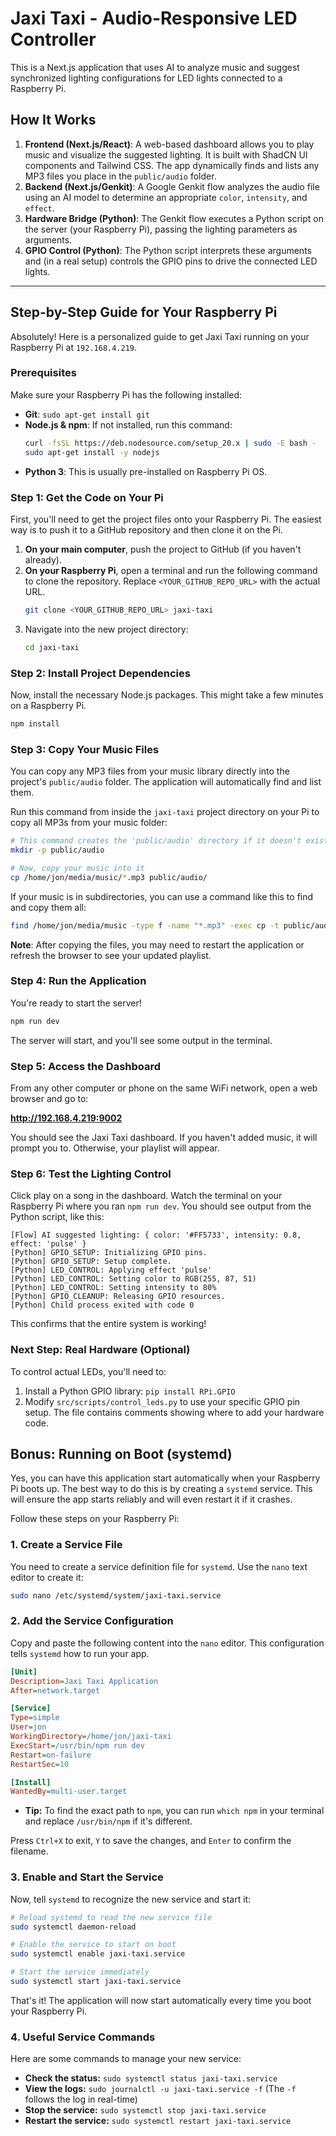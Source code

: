 # Jaxi Taxi - Audio-Responsive LED Controller

This is a Next.js application that uses AI to analyze music and suggest synchronized lighting configurations for LED lights connected to a Raspberry Pi.

## How It Works

1.  **Frontend (Next.js/React)**: A web-based dashboard allows you to play music and visualize the suggested lighting. It is built with ShadCN UI components and Tailwind CSS. The app dynamically finds and lists any MP3 files you place in the `public/audio` folder.
2.  **Backend (Next.js/Genkit)**: A Google Genkit flow analyzes the audio file using an AI model to determine an appropriate `color`, `intensity`, and `effect`.
3.  **Hardware Bridge (Python)**: The Genkit flow executes a Python script on the server (your Raspberry Pi), passing the lighting parameters as arguments.
4.  **GPIO Control (Python)**: The Python script interprets these arguments and (in a real setup) controls the GPIO pins to drive the connected LED lights.

---

## Step-by-Step Guide for Your Raspberry Pi

Absolutely! Here is a personalized guide to get Jaxi Taxi running on your Raspberry Pi at `192.168.4.219`.

### Prerequisites

Make sure your Raspberry Pi has the following installed:

*   **Git**: `sudo apt-get install git`
*   **Node.js & npm**: If not installed, run this command:
    ```bash
    curl -fsSL https://deb.nodesource.com/setup_20.x | sudo -E bash -
    sudo apt-get install -y nodejs
    ```
*   **Python 3**: This is usually pre-installed on Raspberry Pi OS.

### Step 1: Get the Code on Your Pi

First, you'll need to get the project files onto your Raspberry Pi. The easiest way is to push it to a GitHub repository and then clone it on the Pi.

1.  **On your main computer**, push the project to GitHub (if you haven't already).
2.  **On your Raspberry Pi**, open a terminal and run the following command to clone the repository. Replace `<YOUR_GITHUB_REPO_URL>` with the actual URL.
    ```bash
    git clone <YOUR_GITHUB_REPO_URL> jaxi-taxi
    ```
3.  Navigate into the new project directory:
    ```bash
    cd jaxi-taxi
    ```

### Step 2: Install Project Dependencies

Now, install the necessary Node.js packages. This might take a few minutes on a Raspberry Pi.

```bash
npm install
```

### Step 3: Copy Your Music Files

You can copy any MP3 files from your music library directly into the project's `public/audio` folder. The application will automatically find and list them.

Run this command from inside the `jaxi-taxi` project directory on your Pi to copy all MP3s from your music folder:

```bash
# This command creates the 'public/audio' directory if it doesn't exist
mkdir -p public/audio

# Now, copy your music into it
cp /home/jon/media/music/*.mp3 public/audio/
```

If your music is in subdirectories, you can use a command like this to find and copy them all:
```bash
find /home/jon/media/music -type f -name "*.mp3" -exec cp -t public/audio/ {} +
```
**Note**: After copying the files, you may need to restart the application or refresh the browser to see your updated playlist.

### Step 4: Run the Application

You're ready to start the server!

```bash
npm run dev
```

The server will start, and you'll see some output in the terminal.

### Step 5: Access the Dashboard

From any other computer or phone on the same WiFi network, open a web browser and go to:

**http://192.168.4.219:9002**

You should see the Jaxi Taxi dashboard. If you haven't added music, it will prompt you to. Otherwise, your playlist will appear.

### Step 6: Test the Lighting Control

Click play on a song in the dashboard. Watch the terminal on your Raspberry Pi where you ran `npm run dev`. You should see output from the Python script, like this:

```
[Flow] AI suggested lighting: { color: '#FF5733', intensity: 0.8, effect: 'pulse' }
[Python] GPIO_SETUP: Initializing GPIO pins.
[Python] GPIO_SETUP: Setup complete.
[Python] LED_CONTROL: Applying effect 'pulse'
[Python] LED_CONTROL: Setting color to RGB(255, 87, 51)
[Python] LED_CONTROL: Setting intensity to 80%
[Python] GPIO_CLEANUP: Releasing GPIO resources.
[Python] Child process exited with code 0
```

This confirms that the entire system is working!

### Next Step: Real Hardware (Optional)

To control actual LEDs, you'll need to:
1.  Install a Python GPIO library: `pip install RPi.GPIO`
2.  Modify `src/scripts/control_leds.py` to use your specific GPIO pin setup. The file contains comments showing where to add your hardware code.

## Bonus: Running on Boot (systemd)

Yes, you can have this application start automatically when your Raspberry Pi boots up. The best way to do this is by creating a `systemd` service. This will ensure the app starts reliably and will even restart it if it crashes.

Follow these steps on your Raspberry Pi:

### 1. Create a Service File

You need to create a service definition file for `systemd`. Use the `nano` text editor to create it:

```bash
sudo nano /etc/systemd/system/jaxi-taxi.service
```

### 2. Add the Service Configuration

Copy and paste the following content into the `nano` editor. This configuration tells `systemd` how to run your app.

```ini
[Unit]
Description=Jaxi Taxi Application
After=network.target

[Service]
Type=simple
User=jon
WorkingDirectory=/home/jon/jaxi-taxi
ExecStart=/usr/bin/npm run dev
Restart=on-failure
RestartSec=10

[Install]
WantedBy=multi-user.target
```
*   **Tip:** To find the exact path to `npm`, you can run `which npm` in your terminal and replace `/usr/bin/npm` if it's different.

Press `Ctrl+X` to exit, `Y` to save the changes, and `Enter` to confirm the filename.

### 3. Enable and Start the Service

Now, tell `systemd` to recognize the new service and start it:

```bash
# Reload systemd to read the new service file
sudo systemctl daemon-reload

# Enable the service to start on boot
sudo systemctl enable jaxi-taxi.service

# Start the service immediately
sudo systemctl start jaxi-taxi.service
```

That's it! The application will now start automatically every time you boot your Raspberry Pi.

### 4. Useful Service Commands

Here are some commands to manage your new service:

*   **Check the status:** `sudo systemctl status jaxi-taxi.service`
*   **View the logs:** `sudo journalctl -u jaxi-taxi.service -f` (The `-f` follows the log in real-time)
*   **Stop the service:** `sudo systemctl stop jaxi-taxi.service`
*   **Restart the service:** `sudo systemctl restart jaxi-taxi.service`
